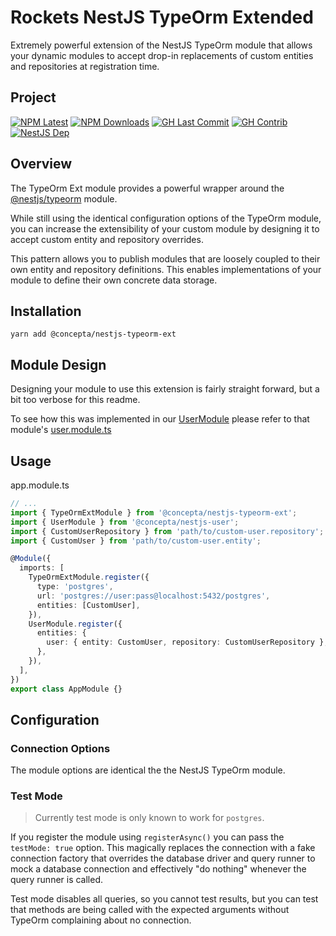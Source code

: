 # Rockets NestJS TypeOrm Extended

Extremely powerful extension of the NestJS TypeOrm module that allows your
dynamic modules to accept drop-in replacements of custom entities
and repositories at registration time.

## Project

[![NPM Latest](https://img.shields.io/npm/v/@concepta/nestjs-typeorm-ext)](https://www.npmjs.com/package/@concepta/nestjs-typeorm-ext)
[![NPM Downloads](https://img.shields.io/npm/dw/@conceptadev/nestjs-typeorm-ext)](https://www.npmjs.com/package/@concepta/nestjs-typeorm-ext)
[![GH Last Commit](https://img.shields.io/github/last-commit/conceptadev/rockets?logo=github)](https://github.com/conceptadev/rockets)
[![GH Contrib](https://img.shields.io/github/contributors/conceptadev/rockets?logo=github)](https://github.com/conceptadev/rockets/graphs/contributors)
[![NestJS Dep](https://img.shields.io/github/package-json/dependency-version/conceptadev/rockets/@nestjs/common?label=NestJS&logo=nestjs&filename=packages%2Fnestjs-core%2Fpackage.json)](https://www.npmjs.com/package/@nestjs/common)

## Overview

The TypeOrm Ext module provides a powerful wrapper around the
[@nestjs/typeorm](https://www.npmjs.com/package/@nestjs/typeorm) module.

While still using the identical configuration options of the TypeOrm module,
you can increase the extensibility of your custom module by designing it
to accept custom entity and repository overrides.

This pattern allows you to publish modules that are loosely coupled to their
own entity and repository definitions. This enables implementations of your
module to define their own concrete data storage.

## Installation

`yarn add @concepta/nestjs-typeorm-ext`

## Module Design

Designing your module to use this extension is fairly straight forward, but a bit too verbose
for this readme.

To see how this was implemented in our
[UserModule](https://github.com/conceptadev/rockets/blob/main/packages/nestjs-user)
please refer to that module's
[user.module.ts](https://github.com/conceptadev/rockets/blob/main/packages/nestjs-user/src/user.module.ts)

## Usage

app.module.ts

```ts
// ...
import { TypeOrmExtModule } from '@concepta/nestjs-typeorm-ext';
import { UserModule } from '@concepta/nestjs-user';
import { CustomUserRepository } from 'path/to/custom-user.repository';
import { CustomUser } from 'path/to/custom-user.entity';

@Module({
  imports: [
    TypeOrmExtModule.register({
      type: 'postgres',
      url: 'postgres://user:pass@localhost:5432/postgres',
      entities: [CustomUser],
    }),
    UserModule.register({
      entities: {
        user: { entity: CustomUser, repository: CustomUserRepository },
      },
    }),
  ],
})
export class AppModule {}
```

## Configuration

### Connection Options

The module options are identical the the NestJS TypeOrm module.

### Test Mode

> Currently test mode is only known to work for `postgres`.

If you register the module using `registerAsync()` you can pass the `testMode: true` option.
This magically replaces the connection with a fake connection factory that overrides
the database driver and query runner to mock a database connection and effectively
"do nothing" whenever the query runner is called.

Test mode disables all queries, so you cannot test results, but you can test that methods
are being called with the expected arguments without TypeOrm complaining about no connection.
